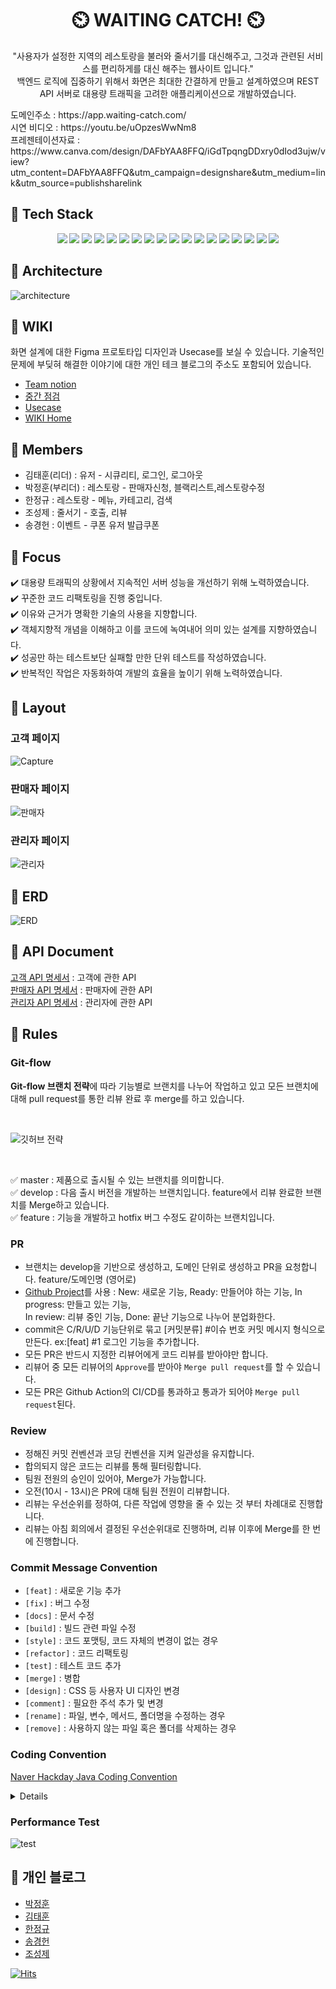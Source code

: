 <h1 align="center" >
 ⏲️ WAITING CATCH! ⏲️
</h1>
<p align="center">
"사용자가 설정한 지역의 레스토랑을 불러와 줄서기를 대신해주고, 그것과 관련된 서비스를 편리하게를 대신 해주는 웹사이트 입니다."<br> 백엔드 로직에 집중하기 위해서 화면은 최대한 간결하게 만들고 설계하였으며 REST API 서버로 대용량 트래픽을 고려한 애플리케이션으로 개발하였습니다. </p>
<div> 도메인주소 : https://app.waiting-catch.com/</div>
<div> 시연 비디오 : https://youtu.be/uOpzesWwNm8</div>
<div> 프레젠테이션자료 : https://www.canva.com/design/DAFbYAA8FFQ/iGdTpqngDDxry0dIod3ujw/view?utm_content=DAFbYAA8FFQ&utm_campaign=designshare&utm_medium=link&utm_source=publishsharelink
<br>

## :rocket: Tech Stack <br>

<div align=center>
 <img src="https://img.shields.io/badge/spring-6DB33F?style=for-the-badge&logo=spring&logoColor=white">
 <img src="https://img.shields.io/badge/Java-007396?style=for-the-badge&logo=openjdk&logoColor=white">
 <img src="https://img.shields.io/badge/Gradle-02303A?style=for-the-badge&logo=gradle&logoColor=white">
 <img src="https://img.shields.io/badge/spring boot-6DB33F?style=for-the-badge&logo=springboot&logoColor=white">
 <img src="https://img.shields.io/badge/Spring_Security-6DB33F?style=for-the-badge&logo=Spring-Security&logoColor=white">
 <img src="https://img.shields.io/badge/Mysql-4479A1?style=for-the-badge&logo=mysql&logoColor=white">
 <img src="https://img.shields.io/badge/Redis-DC382D?style=for-the-badge&logo=redis&logoColor=white">
 <img src="https://img.shields.io/badge/Hibernate-59666C?style=for-the-badge&logo=Hibernate&logoColor=white">
 <img src="https://img.shields.io/badge/Google API-4285F4?style=for-the-badge&logo=google&logoColor=white">
 <img src="https://img.shields.io/badge/Naver API-03C75A?style=for-the-badge&logo=naver&logoColor=white">
 <img src="https://img.shields.io/badge/KAKAO API-FFCD00?style=for-the-badge&logo=kakao&logoColor=white">
 <img src="https://img.shields.io/badge/Thymeleaf-005F0F?style=for-the-badge&logo=Thymeleaf&logoColor=white">
 <img src="https://img.shields.io/badge/AWS EC2-FF9900?style=for-the-badge&logo=amazon-ec2&logoColor=white">
 <img src="https://img.shields.io/badge/AWS S3-569A31?style=for-the-badge&logo=amazon-s3&logoColor=white">
 <img src="https://img.shields.io/badge/nGrinder-F79A10?style=for-the-badge&logo=naver&logoColor=white">
 <img src="https://img.shields.io/badge/IntelliJ-000000?style=for-the-badge&logo=intellij-idea&logoColor=white">
 <img src="https://img.shields.io/badge/Github-181717?style=for-the-badge&logo=github&logoColor=white">
 <img src="https://img.shields.io/badge/postman-FF6C37?style=for-the-badge&logo=postman&logoColor=white">
</div>

## :rocket: Architecture

![architecture](https://user-images.githubusercontent.com/117354616/223635129-335aeed8-3ecf-4350-b3fb-fe70b554229a.png)

## :rocket: WIKI

화면 설계에 대한 Figma 프로토타입 디자인과 Usecase를 보실 수 있습니다. 기술적인 문제에 부딪혀 해결한 이야기에 대한 개인 테크 블로그의 주소도 포함되어 있습니다.

- [Team notion](https://www.notion.so/S-A-e0603e170f0f4a9da949ad475682a2d9)
- [중간 점검](https://www.notion.so/cde90590bd314d06ab48bcee39b53d19)
- [Usecase](https://github.com/mitoconcrete/waiting-catch-project/wiki/Use-Case)
- [WIKI Home](https://github.com/mitoconcrete/waiting-catch-project/wiki)

## 👥 Members
- 김태훈(리더) : 유저 - 시큐리티, 로그인, 로그아웃<br>
- 박정훈(부리더) : 레스토랑 - 판매자신청, 블랙리스트,레스토랑수정<br>
- 한정규 : 레스토랑 - 메뉴, 카테고리, 검색<br>
- 조성제 : 줄서기 - 호출, 리뷰<br>
- 송경헌 : 이벤트 - 쿠폰 유저 발급쿠폰<br>

## :rocket: Focus

:heavy_check_mark: 대용량 트래픽의 상황에서 지속적인 서버 성능을 개선하기 위해 노력하였습니다.    
:heavy_check_mark: 꾸준한 코드 리팩토링을 진행 중입니다.      
:heavy_check_mark: 이유와 근거가 명확한 기술의 사용을 지향합니다.    
:heavy_check_mark: 객체지향적 개념을 이해하고 이를 코드에 녹여내어 의미 있는 설계를 지향하였습니다.    
:heavy_check_mark: 성공만 하는 테스트보단 실패할 만한 단위 테스트를 작성하였습니다.    
:heavy_check_mark: 반복적인 작업은 자동화하여 개발의 효율을 높이기 위해 노력하였습니다.

## :rocket: Layout

### 고객 페이지

![Capture](https://user-images.githubusercontent.com/83831110/220533919-bda97501-0330-4db4-a49e-16511947230c.png)

### 판매자 페이지<br>

![판매자](https://user-images.githubusercontent.com/83831110/220533662-5c232a94-2fc2-4dc3-9587-2d2c88c4694e.JPG)

### 관리자 페이지<br>

![관리자](https://user-images.githubusercontent.com/83831110/220535096-f96b90c8-b67e-441e-b53a-c779b6d5c343.JPG)

## :rocket: ERD
![ERD](https://user-images.githubusercontent.com/117354616/223995399-17b3c6ed-d2a5-45c3-92df-6f2a3a8c3c0d.png)

## :rocket: API Document

[고객 API 명세서](https://docs.google.com/spreadsheets/d/1Hhjp6eKlJxv6ZLsFz1xe50t-xMe478o5_Je7RIvn1YA/edit#gid=0) : 고객에 관한
API<br>
[판매자 API 명세서](https://docs.google.com/spreadsheets/d/1Hhjp6eKlJxv6ZLsFz1xe50t-xMe478o5_Je7RIvn1YA/edit#gid=787721886) :
판매자에 관한 API<br>
[관리자 API 명세서](https://docs.google.com/spreadsheets/d/1Hhjp6eKlJxv6ZLsFz1xe50t-xMe478o5_Je7RIvn1YA/edit#gid=1180646390) :
관리자에 관한 API<br>

## :rocket: Rules

### Git-flow

**Git-flow 브랜치 전략**에 따라 기능별로 브랜치를 나누어 작업하고 있고
모든 브랜치에 대해 pull request를 통한 리뷰 완료 후 merge를 하고 있습니다.

<br>

![깃허브 전략](https://user-images.githubusercontent.com/83831110/220528904-f3387e71-30cc-437e-8e9c-5ce8576112ea.svg)

<br>

:white_check_mark: master : 제품으로 출시될 수 있는 브랜치를 의미합니다.     
:white_check_mark: develop : 다음 출시 버전을 개발하는 브랜치입니다. feature에서 리뷰 완료한 브랜치를 Merge하고 있습니다.    
:white_check_mark: feature : 기능을 개발하고 hotfix 버그 수정도 같이하는 브랜치입니다.

### PR

- 브랜치는 develop을 기반으로 생성하고, 도메인 단위로 생성하고 PR을 요청합니다. feature/도메인명 (영어로)<br>
- [Github Project](https://github.com/users/mitoconcrete/projects/6/views/1)를 사용 : New: 새로운 기능, Ready: 만들어야 하는 기능, In
  progress: 만들고 있는 기능,<br> In review: 리뷰 중인 기능, Done: 끝난 기능으로 나누어 분업화한다.
- commit은 C/R/U/D 기능단위로 묶고 [커밋분류] #이슈 번호 커밋 메시지 형식으로 만든다. ex:[feat] #1 로그인 기능을 추가합니다.
- 모든 PR은 반드시 지정한 리뷰어에게 코드 리뷰를 받아야만 합니다.
- 리뷰어 중 모든 리뷰어의  `Approve`를 받아야 `Merge pull request`를 할 수 있습니다.
- 모든 PR은 Github Action의 CI/CD를 통과하고 통과가 되어야 `Merge pull request`된다.

### Review

- 정해진 커밋 컨벤션과 코딩 컨벤션을 지켜 일관성을 유지합니다.
- 합의되지 않은 코드는 리뷰를 통해 필터링합니다. 
- 팀원 전원의 승인이 있어야, Merge가 가능합니다.
- 오전(10시 - 13시)은 PR에 대해 팀원 전원이 리뷰합니다.
- 리뷰는 우선순위를 정하여, 다른 작업에 영향을 줄 수 있는 것 부터 차례대로 진행합니다.
- 리뷰는 아침 회의에서 결정된 우선순위대로 진행하며, 리뷰 이후에 Merge를 한 번에 진행합니다.

### Commit Message Convention

- `[feat]` : 새로운 기능 추가
- `[fix]` : 버그 수정
- `[docs]` : 문서 수정
- `[build]` : 빌드 관련 파일 수정
- `[style]` : 코드 포맷팅, 코드 자체의 변경이 없는 경우
- `[refactor]` : 코드 리팩토링
- `[test]` : 테스트 코드 추가
- `[merge]`  : 병합
- `[design]` : CSS 등 사용자 UI 디자인 변경
- `[comment]` : 필요한 주석 추가 및 변경
- `[rename]` : 파일, 변수, 메서드, 폴더명을 수정하는 경우
- `[remove]` : 사용하지 않는 파일 혹은 폴더를 삭제하는 경우

</div>

### Coding Convention
[Naver Hackday Java Coding Convention](https://naver.github.io/hackday-conventions-java)
<details>
<summary>Details</summary>
<div markdown="1">    

- 주석은 한 줄로 정리 가능하다면 `//`를 사용하고 엔터를 통해 줄이 넘어가야 하는 경우 `/**/`를 사용한다.
- Service 는 인터페이스를 사용한다.
- Service 인자로 받는 것은 DTO 여야하고, 때려죽어도 바뀔 일이 없는 값은 컨트롤러 DTO를 그대로 가져와서 사용한다.
- DTO는 매개변수의 숫자와 관계없이 생성하여 전달합니다. 
- DTO는 매개변수 2개 이상일 경우에만 생성하여 사용한다.
- 단, InternalService는 DTO를 사용하지 않는다.
- 메서드 명은 `동사 + 명사`의 조합으로 사용한다.
- DTO 네이밍은 메서드 네이밍 + 레이어네임(Service, Controller) + Response/Request 로 한다.(DTO 뺀다)
  - ex) `XxxControllerRequest, XxxServiceResponse, XxxServiceRequest`
- 본인이 생각했을 때 바뀔 일이 없는 것은 레이어 네임을 제외한다.
  - ex) `XxxRequest, XxxResponse`
- 서비스 레이어 내부에서 사용할 엔티티를 return 하는 메서드를 서비스 내에 _로 정의하여 사용한다.
  - ex) _getUser, _getReservation → Entity를 반환
  - ex) getUser, getReservation → Dto를 반환
- 하나의 매개변수가 선언되어 있는 경우 : get, create, update, delete + by + 매개변수 명
- 2개 이상 복수의 매개변수가 선언되어 있는 경우 :  get, create, update, delete + 전달되는 매개변수를 한 단어로 축약하여 사용한다.
- 복수 변수명 : ~s(o), ~List(x)

</div>
</details>

### Performance Test

![test](https://user-images.githubusercontent.com/83831110/225209113-3583d62d-c42f-4789-a7d5-cf0a8a3db5a4.png)

## :rocket: 개인 블로그

- [박정훈](https://velog.io/@dudaksdk3214)
- [김태훈](https://mitoconcrete.github.io)
- [한정규](https://jk891113.tistory.com/)
- [송경헌](https://velog.io/@rianbowgift)
- [조성제](https://velog.io/@sj_)

[![Hits](https://hits.seeyoufarm.com/api/count/incr/badge.svg?url=https%3A%2F%2Fgithub.com%2Ff-lab-edu%2Fevent-recommender-festa&count_bg=%2379C83D&title_bg=%23555555&icon=&icon_color=%23E7E7E7&title=hits&edge_flat=false)](https://hits.seeyoufarm.com)

